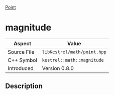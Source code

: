 [Point](index.md)
# magnitude
| Aspect | Value |
| --- | --- |
| Source File | `libKestrel/math/point.hpp` |
| C++ Symbol | `kestrel::math::magnitude` |
| Introduced | Version 0.8.0 |
## Description
